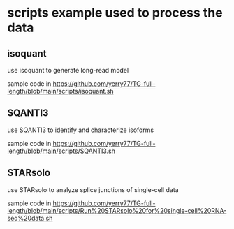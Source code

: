 # scripts example used to process the data

## isoquant

use isoquant to generate long-read model

sample code in https://github.com/yerry77/TG-full-length/blob/main/scripts/isoquant.sh

## SQANTI3

use SQANTI3 to identify and characterize isoforms

sample code in https://github.com/yerry77/TG-full-length/blob/main/scripts/SQANTI3.sh

## STARsolo

use STARsolo to analyze splice junctions of single-cell data

sample code in https://github.com/yerry77/TG-full-length/blob/main/scripts/Run%20STARsolo%20for%20single-cell%20RNA-seq%20data.sh
